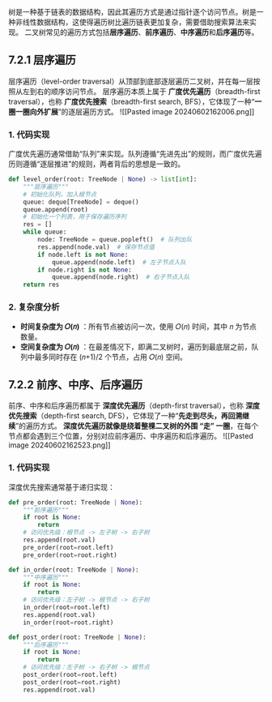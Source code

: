 树是一种基于链表的数据结构，因此其遍历方式是通过指针逐个访问节点。树是一种非线性数据结构，这使得遍历树比遍历链表更加复杂，需要借助搜索算法来实现。
二叉树常见的遍历方式包括**层序遍历**、**前序遍历**、**中序遍历**和**后序遍历**等。

## 7.2.1 层序遍历
层序遍历（level-order traversal）从顶部到底部逐层遍历二叉树，并在每一层按照从左到右的顺序访问节点。
层序遍历本质上属于 **广度优先遍历**（breadth-first traversal），也称 **广度优先搜索**（breadth-first search, BFS），它体现了一种“**一圈一圈向外扩展**”的逐层遍历方式。
![[Pasted image 20240602162006.png]]
### 1. 代码实现
广度优先遍历通常借助“队列”来实现。队列遵循“先进先出”的规则，而广度优先遍历则遵循“逐层推进”的规则，两者背后的思想是一致的。
```python
def level_order(root: TreeNode | None) -> list[int]:
	"""层序遍历"""
	# 初始化队列，加入根节点
	queue: deque[TreeNode] = deque()
	queue.append(root)
	# 初始化一个列表，用于保存遍历序列
	res = []
	while queue:
	    node: TreeNode = queue.popleft()  # 队列出队
	    res.append(node.val)  # 保存节点值
	    if node.left is not None:
	        queue.append(node.left)  # 左子节点入队
	    if node.right is not None:
	        queue.append(node.right)  # 右子节点入队
	return res
```
### 2. 复杂度分析
- **时间复杂度为 𝑂(𝑛)** ：所有节点被访问一次，使用 𝑂(𝑛) 时间，其中 𝑛 为节点数量。
- **空间复杂度为 𝑂(𝑛)** ：在最差情况下，即满二叉树时，遍历到最底层之前，队列中最多同时存在 (𝑛+1)/2 个节点，占用 𝑂(𝑛) 空间。

## 7.2.2 前序、中序、后序遍历
前序、中序和后序遍历都属于 **深度优先遍历**（depth-first traversal），也称 **深度优先搜索**（depth-first search, DFS），它体现了一种“**先走到尽头，再回溯继续**”的遍历方式。
**深度优先遍历就像是绕着整棵二叉树的外围 “走” 一圈**，在每个节点都会遇到三个位置，分别对应前序遍历、中序遍历和后序遍历。
![[Pasted image 20240602162523.png]]
### 1. 代码实现
深度优先搜索通常基于递归实现：
```python
def pre_order(root: TreeNode | None):
    """前序遍历"""
    if root is None:
        return
    # 访问优先级：根节点 -> 左子树 -> 右子树
    res.append(root.val)
    pre_order(root=root.left)
    pre_order(root=root.right)

def in_order(root: TreeNode | None):
    """中序遍历"""
    if root is None:
        return
    # 访问优先级：左子树 -> 根节点 -> 右子树
    in_order(root=root.left)
    res.append(root.val)
    in_order(root=root.right)

def post_order(root: TreeNode | None):
    """后序遍历"""
    if root is None:
        return
    # 访问优先级：左子树 -> 右子树 -> 根节点
    post_order(root=root.left)
    post_order(root=root.right)
    res.append(root.val)
```